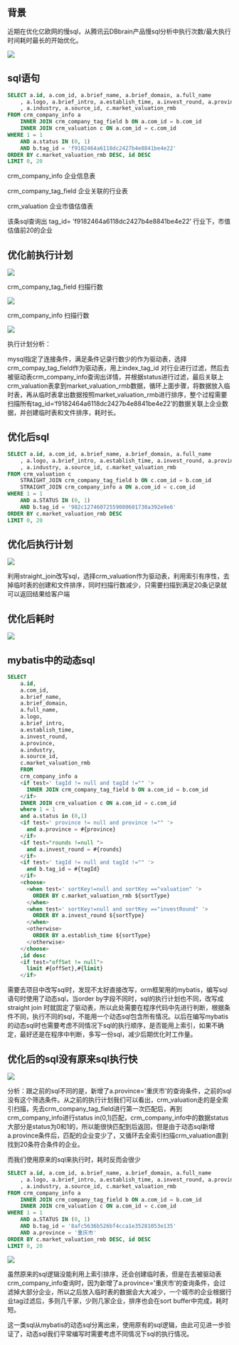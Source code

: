 

## 背景

近期在优化亿欧网的慢sql，从腾讯云DBbrain产品慢sql分析中执行次数/最大执行时间耗时最长的开始优化。

![](../images/mysql_20230104180426.png)

## sql语句

```sql
SELECT a.id, a.com_id, a.brief_name, a.brief_domain, a.full_name
	, a.logo, a.brief_intro, a.establish_time, a.invest_round, a.province
	, a.industry, a.source_id, c.market_valuation_rmb
FROM crm_company_info a
	INNER JOIN crm_company_tag_field b ON a.com_id = b.com_id
	INNER JOIN crm_valuation c ON a.com_id = c.com_id
WHERE 1 = 1
	AND a.status IN (0, 1)
	AND b.tag_id = 'f9182464a6118dc2427b4e8841be4e22'
ORDER BY c.market_valuation_rmb DESC, id DESC
LIMIT 0, 20
```

crm_company_info 企业信息表

crm_company_tag_field 企业关联的行业表

crm_valuation 企业市值估值表

该条sql查询出 tag_id= 'f9182464a6118dc2427b4e8841be4e22' 行业下，市值估值前20的企业



## 优化前执行计划

![](../images/mysql_20230104181209.png)



crm_company_tag_field 扫描行数

![](../images/mysql_20230104185338.png)



crm_company_info 扫描行数

![](../images/mysql_20230104185950.png)

执行计划分析：

mysql指定了连接条件，满足条件记录行数少的作为驱动表，选择crm_compay_tag_field作为驱动表，用上index_tag_id 对行业进行过滤，然后去被驱动表crm_company_info查询出详情，并根据status进行过滤，最后关联上crm_valuation表拿到market_valuation_rmb数据，循环上面步骤，将数据放入临时表，再从临时表拿出数据按照market_valuation_rmb进行排序，整个过程需要扫描所有tag_id=‘f9182464a6118dc2427b4e8841be4e22’的数据关联上企业数据，并创建临时表和文件排序，耗时长。



## 优化后sql

```sql
SELECT a.id, a.com_id, a.brief_name, a.brief_domain, a.full_name
	, a.logo, a.brief_intro, a.establish_time, a.invest_round, a.province
	, a.industry, a.source_id, c.market_valuation_rmb
FROM crm_valuation c
	STRAIGHT_JOIN crm_company_tag_field b ON c.com_id = b.com_id
	STRAIGHT_JOIN crm_company_info a ON a.com_id = c.com_id
WHERE 1 = 1
	AND a.STATUS IN (0, 1)
	AND b.tag_id = '982c12746072559080601730a392e9e6'
ORDER BY c.market_valuation_rmb DESC
LIMIT 0, 20
```

## 优化后执行计划

![](../images/mysql_20230104185517.png)

利用straight_join改写sql，选择crm_valuation作为驱动表，利用索引有序性，去掉临时表的创建和文件排序，同时扫描行数减少，只需要扫描到满足20条记录就可以返回结果给客户端

## 优化后耗时

![](../images/mysql_20230104190536.png)



## mybatis中的动态sql

```sql
SELECT
    a.id,
    a.com_id,
    a.brief_name,
    a.brief_domain,
    a.full_name,
    a.logo,
    a.brief_intro,
    a.establish_time,
    a.invest_round,
    a.province,
    a.industry,
    a.source_id,
    c.market_valuation_rmb
    FROM
    crm_company_info a
    <if test=' tagId != null and tagId !="" '>
      INNER JOIN crm_company_tag_field b ON a.com_id = b.com_id
    </if>
    INNER JOIN crm_valuation c ON a.com_id = c.com_id
    where 1 = 1
    and a.status in (0,1)
    <if test=' province != null and province !="" '>
      and a.province = #{province}
    </if>
    <if test="rounds !=null ">
      and a.invest_round = #{rounds}
    </if>
    <if test=' tagId != null and tagId !="" '>
      and b.tag_id = #{tagId}
    </if>
    <choose>
      <when test=' sortKey!=null and sortKey =="valuation" '>
        ORDER BY c.market_valuation_rmb ${sortType}
      </when>
      <when test=' sortKey!=null and sortKey =="investRound" '>
        ORDER BY a.invest_round ${sortType}
      </when>
      <otherwise>
        ORDER BY a.establish_time ${sortType}
      </otherwise>
    </choose>
    ,id desc
    <if test="offSet != null">
      limit #{offSet},#{limit}
    </if>
```

需要去项目中改写sql时，发现不太好直接改写，orm框架用的mybatis，编写sql语句时使用了动态sql，当order by字段不同时，sql的执行计划也不同，改写成straight join 时就固定了驱动表，所以此处需要在程序代码中先进行判断，根据条件不同，执行不同的sql，不能用一个动态sql包含所有情况。以后在编写mybatis的动态sql时也需要考虑不同情况下sql的执行顺序，是否能用上索引，如果不确定，最好还是在程序中判断，多写一份sql，减少后期优化时工作量。

## 优化后的sql没有原来sql执行快

![](../images/mysql_20230109100706.png)

分析：跟之前的sql不同的是，新增了a.province='重庆市'的查询条件，之前的sql没有这个筛选条件。从之前的执行计划我们可以看出，crm_valuation走的是全索引扫描，先去crm_company_tag_field进行第一次匹配后，再到crm_company_info进行status in(0,1)匹配，crm_company_info中的数据status大部分是status为0和1的，所以能很快匹配到后返回，但是由于动态sql新增a.province条件后，匹配的企业变少了，又循环去全索引扫描crm_valuation直到找到20条符合条件的企业。

而我们使用原来的sql来执行时，耗时反而会很少

```sql
SELECT a.id, a.com_id, a.brief_name, a.brief_domain, a.full_name
	, a.logo, a.brief_intro, a.establish_time, a.invest_round, a.province
	, a.industry, a.source_id, c.market_valuation_rmb
FROM crm_company_info a
	INNER JOIN crm_company_tag_field b ON a.com_id = b.com_id
	INNER JOIN crm_valuation c ON a.com_id = c.com_id
WHERE 1 = 1
	AND a.STATUS IN (0, 1)
	AND b.tag_id = '8afc5636b526bf4cca1e35281053e135'
	AND a.province = '重庆市'
ORDER BY c.market_valuation_rmb DESC, id DESC
LIMIT 0, 20
```

![](../images/mysql_20230109102443.png)

虽然原来的sql逻辑没能利用上索引排序，还会创建临时表，但是在去被驱动表crm_company_info查询时，因为新增了a.province='重庆市'的查询条件，会过滤掉大部分企业，所以之后放入临时表的数据会大大减少，一个城市的企业根据行业tag过滤后，多则几千家，少则几家企业，排序也会在sort buffer中完成，耗时短。

这一类sql从mybatis的动态sql分离出来，使用原有的sql逻辑，由此可见进一步验证了，动态sql我们平常编写时需要考虑不同情况下sql的执行情况。
